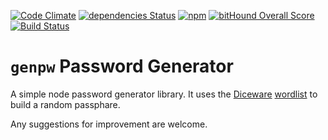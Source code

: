 [![Code Climate](https://codeclimate.com/github/genpw/genpw/badges/gpa.svg)](https://codeclimate.com/github/genpw/genpw)
[![dependencies Status](https://david-dm.org/genpw/genpw/status.png)](https://david-dm.org/genpw/genpw)
[![npm](https://img.shields.io/npm/v/genpw.svg?maxAge=2592000)](https://www.npmjs.com/package/genpw)
[![bitHound Overall Score](https://www.bithound.io/github/genpw/genpw/badges/score.svg)](https://www.bithound.io/github/genpw/genpw)
[![Build Status](https://travis-ci.org/genpw/genpw.svg?branch=master)](https://travis-ci.org/genpw/genpw)

# `genpw` Password Generator

A simple node password generator library. It uses the [Diceware](http://world.std.com/~reinhold/diceware.html)
[wordlist](http://world.std.com/~reinhold/diceware8k.c) to build a random passphare.

Any suggestions for improvement are welcome.
